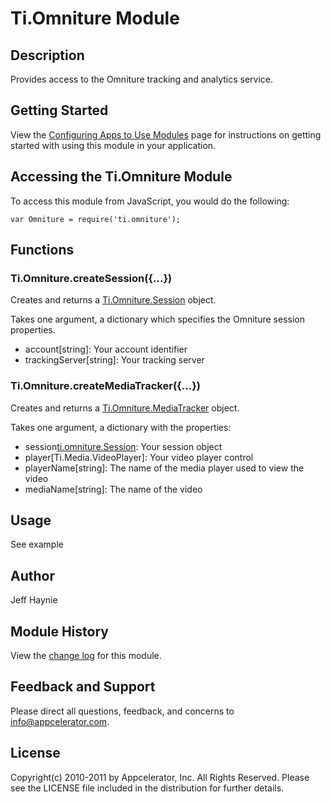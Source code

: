 # Ti.Omniture Module

## Description

Provides access to the Omniture tracking and analytics service.

## Getting Started

View the [Configuring Apps to Use Modules](https://wiki.appcelerator.org/display/guides/Configuring+Apps+to+Use+Modules) page for instructions on getting
started with using this module in your application.

## Accessing the Ti.Omniture Module

To access this module from JavaScript, you would do the following:

	var Omniture = require('ti.omniture');

## Functions

### Ti.Omniture.createSession({...})

Creates and returns a [Ti.Omniture.Session][] object.

Takes one argument, a dictionary which specifies the Omniture session properties.

* account[string]: Your account identifier
* trackingServer[string]: Your tracking server

### Ti.Omniture.createMediaTracker({...})

Creates and returns a [Ti.Omniture.MediaTracker][] object.

Takes one argument, a dictionary with the properties:

* session[ti.omniture.Session]: Your session object
* player[Ti.Media.VideoPlayer]: Your video player control
* playerName[string]: The name of the media player used to view the video
* mediaName[string]: The name of the video

## Usage

See example

## Author

Jeff Haynie

## Module History

View the [change log](changelog.html) for this module.

## Feedback and Support

Please direct all questions, feedback, and concerns to [info@appcelerator.com](mailto:info@appcelerator.com?subject=iOS%20Omniture%20Module).

## License

Copyright(c) 2010-2011 by Appcelerator, Inc. All Rights Reserved. Please see the LICENSE file included in the distribution for further details.

[Ti.Omniture.Session]: session.html
[Ti.Omniture.MediaTracker]: mediaTracker.html
